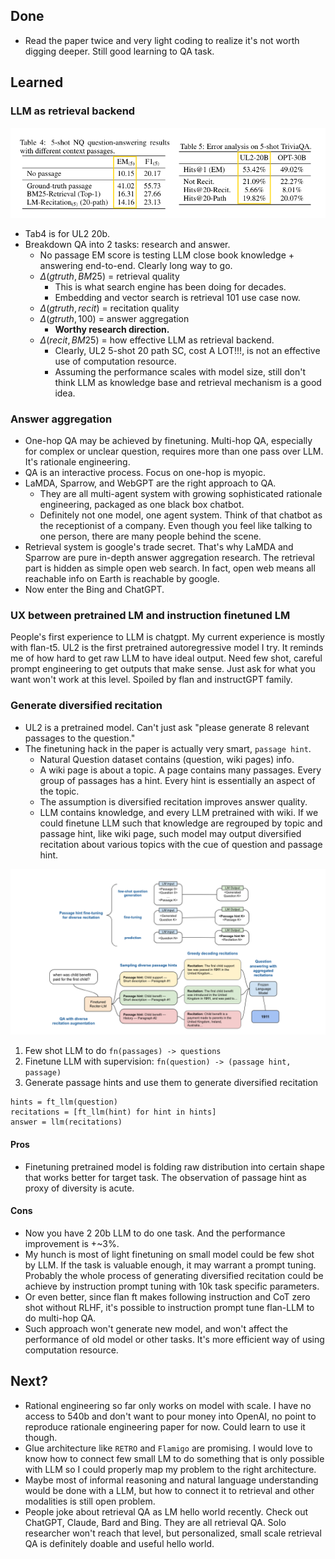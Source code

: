 ## Done
- Read the paper twice and very light coding to realize it's not worth digging deeper. Still good learning to QA task.

## Learned
### LLM as retrieval backend
![UL2](error_analysis.png) 
- Tab4 is for UL2 20b. 
- Breakdown QA into 2 tasks: research and answer. 
  - No passage EM score is testing LLM close book knowledge + answering end-to-end. Clearly long way to go. 
  - $\Delta(gtruth, BM25)$ = retrieval quality
    - This is what search engine has been doing for decades.
    - Embedding and vector search is retrieval 101 use case now. 
  - $\Delta(gtruth, recit)$ = recitation quality
  - $\Delta(gtruth, 100)$ = answer aggregation
    - **Worthy research direction.**
  - $\Delta(recit, BM25)$ = how effective LLM as retrieval backend. 
    - Clearly, UL2 5-shot 20 path SC, cost A LOT!!!, is not an effective use of computation resource. 
    - Assuming the performance scales with model size, still don't think LLM as knowledge base and retrieval mechanism is a good idea.

### Answer aggregation
- One-hop QA may be achieved by finetuning. Multi-hop QA, especially for complex or unclear question, requires more than one pass over LLM. It's rationale engineering. 
- QA is an interactive process. Focus on one-hop is myopic.
- LaMDA, Sparrow, and WebGPT are the right approach to QA.
  - They are all multi-agent system with growing sophisticated rationale engineering, packaged as one black box chatbot. 
  - Definitely not one model, one agent system. Think of that chatbot as the receptionist of a company. Even though you feel like talking to one person, there are many people behind the scene.
- Retrieval system is google's trade secret. That's why LaMDA and Sparrow are pure in-depth answer aggregation research. The retrieval part is hidden as simple open web search. In fact, open web means all reachable info on Earth is reachable by google. 
- Now enter the Bing and ChatGPT.

### UX between pretrained LM and instruction finetuned LM
People's first experience to LLM is chatgpt. My current experience is mostly with flan-t5. UL2 is the first pretrained autoregressive model I try. It reminds me of how hard to get raw LLM to have ideal output. Need few shot, careful prompt engineering to get outputs that make sense. Just ask for what you want won't work at this level. Spoiled by flan and instructGPT family.

### Generate diversified recitation
- UL2 is a pretrained model. Can't just ask "please generate 8 relevant passages to the question."
- The finetuning hack in the paper is actually very smart, `passage hint`. 
  - Natural Question dataset contains (question, wiki pages) info. 
  - A wiki page is about a topic. A page contains many passages. Every group of passages has a hint. Every hint is essentially an aspect of the topic.
  - The assumption is diversified recitation improves answer quality. 
  - LLM contains knowledge, and every LLM pretrained with wiki. If we could finetune LLM such that knowledge are regrouped by topic and passage hint, like wiki page, such model may output diversified recitation about various topics with the cue of question and passage hint. 

![](finetune.png)
1. Few shot LLM to do `fn(passages) -> questions`
2. Finetune LLM with supervision: `fn(question) -> (passage hint, passage)`
3. Generate passage hints and use them to generate diversified recitation
```
hints = ft_llm(question)
recitations = [ft_llm(hint) for hint in hints]
answer = llm(recitations)
```
#### Pros
- Finetuning pretrained model is folding raw distribution into certain shape that works better for target task. The observation of passage hint as proxy of diversity is acute. 

#### Cons
- Now you have 2 20b LLM to do one task. And the performance improvement is +~3%.
- My hunch is most of light finetuning on small model could be few shot by LLM. If the task is valuable enough, it may warrant a prompt tuning. Probably the whole process of generating diversified recitation could be achieve by instruction prompt tuning with 10k task specific parameters. 
- Or even better, since flan ft makes following instruction and CoT zero shot without RLHF, it's possible to instruction prompt tune flan-LLM to do multi-hop QA. 
- Such approach won't generate new model, and won't affect the performance of old model or other tasks. It's more efficient way of using computation resource. 

## Next?
- Rational engineering so far only works on model with scale. I have no access to 540b and don't want to pour money into OpenAI, no point to reproduce rationale engineering paper for now. Could learn to use it though. 
- Glue architecture like `RETRO` and `Flamigo` are promising. I would love to know how to connect few small LM to do something that is only possible with LLM so I could properly map my problem to the right architecture.
- Maybe most of informal reasoning and natural language understanding would be done with a LLM, but how to connect it to retrieval and other modalities is still open problem.
- People joke about retrieval QA as LM hello world recently. Check out ChatGPT, Claude, Bard and Bing. They are all retrieval QA. Solo researcher won't reach that level, but personalized, small scale retrieval QA is definitely doable and useful hello world. 